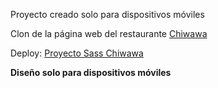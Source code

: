 Proyecto creado solo para dispositivos móviles

Clon de la página web del restaurante  [Chiwawa](https://chiwawa.es/)

Deploy: [Proyecto Sass Chiwawa](https://aridanys.github.io/Proyecto-Sass/src/nophone.html)

**Diseño solo para dispositivos móviles**
